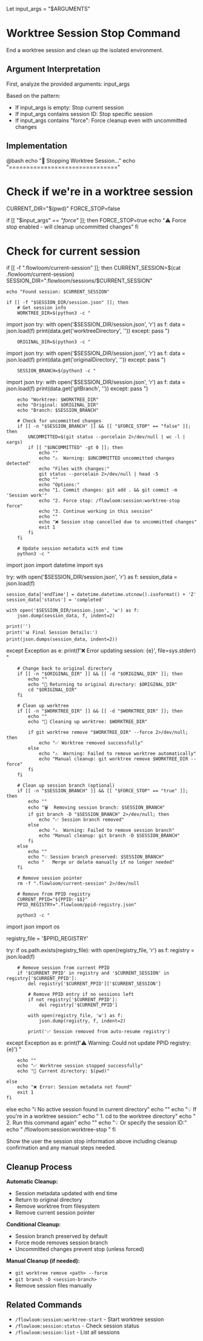 Let input_args = "$ARGUMENTS"

# Worktree Session Stop Command

End a worktree session and clean up the isolated environment.

## Argument Interpretation
First, analyze the provided arguments: input_args

Based on the pattern:
- If input_args is empty: Stop current session
- If input_args contains session ID: Stop specific session
- If input_args contains "force": Force cleanup even with uncommitted changes

## Implementation

@bash
echo "🛑 Stopping Worktree Session..."
echo "==============================="

# Check if we're in a worktree session
CURRENT_DIR="$(pwd)"
FORCE_STOP=false

if [[ "$input_args" == *"force"* ]]; then
    FORCE_STOP=true
    echo "⚠️  Force stop enabled - will cleanup uncommitted changes"
fi

# Check for current session
if [[ -f ".flowloom/current-session" ]]; then
    CURRENT_SESSION=$(cat .flowloom/current-session)
    SESSION_DIR=".flowloom/sessions/$CURRENT_SESSION"
    
    echo "Found session: $CURRENT_SESSION"
    
    if [[ -f "$SESSION_DIR/session.json" ]]; then
        # Get session info
        WORKTREE_DIR=$(python3 -c "
import json
try:
    with open('$SESSION_DIR/session.json', 'r') as f:
        data = json.load(f)
    print(data.get('worktreeDirectory', ''))
except:
    pass
")
        
        ORIGINAL_DIR=$(python3 -c "
import json
try:
    with open('$SESSION_DIR/session.json', 'r') as f:
        data = json.load(f)
    print(data.get('originalDirectory', ''))
except:
    pass
")
        
        SESSION_BRANCH=$(python3 -c "
import json
try:
    with open('$SESSION_DIR/session.json', 'r') as f:
        data = json.load(f)
    print(data.get('gitBranch', ''))
except:
    pass
")
        
        echo "Worktree: $WORKTREE_DIR"
        echo "Original: $ORIGINAL_DIR" 
        echo "Branch: $SESSION_BRANCH"
        
        # Check for uncommitted changes
        if [[ -n "$SESSION_BRANCH" ]] && [[ "$FORCE_STOP" == "false" ]]; then
            UNCOMMITTED=$(git status --porcelain 2>/dev/null | wc -l | xargs)
            if [[ "$UNCOMMITTED" -gt 0 ]]; then
                echo ""
                echo "⚠️  Warning: $UNCOMMITTED uncommitted changes detected"
                echo "Files with changes:"
                git status --porcelain 2>/dev/null | head -5
                echo ""
                echo "Options:"
                echo "1. Commit changes: git add . && git commit -m 'Session work'"
                echo "2. Force stop: /flowloom:session:worktree-stop force"
                echo "3. Continue working in this session"
                echo ""
                echo "❌ Session stop cancelled due to uncommitted changes"
                exit 1
            fi
        fi
        
        # Update session metadata with end time
        python3 -c "
import json
import datetime
import sys

try:
    with open('$SESSION_DIR/session.json', 'r') as f:
        session_data = json.load(f)
    
    session_data['endTime'] = datetime.datetime.utcnow().isoformat() + 'Z'
    session_data['status'] = 'completed'
    
    with open('$SESSION_DIR/session.json', 'w') as f:
        json.dump(session_data, f, indent=2)
    
    print('')
    print('📊 Final Session Details:')
    print(json.dumps(session_data, indent=2))
    
except Exception as e:
    print(f'❌ Error updating session: {e}', file=sys.stderr)
"
        
        # Change back to original directory
        if [[ -n "$ORIGINAL_DIR" ]] && [[ -d "$ORIGINAL_DIR" ]]; then
            echo ""
            echo "📁 Returning to original directory: $ORIGINAL_DIR"
            cd "$ORIGINAL_DIR"
        fi
        
        # Clean up worktree
        if [[ -n "$WORKTREE_DIR" ]] && [[ -d "$WORKTREE_DIR" ]]; then
            echo ""
            echo "🧹 Cleaning up worktree: $WORKTREE_DIR"
            
            if git worktree remove "$WORKTREE_DIR" --force 2>/dev/null; then
                echo "✅ Worktree removed successfully"
            else
                echo "⚠️  Warning: Failed to remove worktree automatically"
                echo "Manual cleanup: git worktree remove $WORKTREE_DIR --force"
            fi
        fi
        
        # Clean up session branch (optional)
        if [[ -n "$SESSION_BRANCH" ]] && [[ "$FORCE_STOP" == "true" ]]; then
            echo ""
            echo "🗑️  Removing session branch: $SESSION_BRANCH"
            if git branch -D "$SESSION_BRANCH" 2>/dev/null; then
                echo "✅ Session branch removed"
            else
                echo "⚠️  Warning: Failed to remove session branch"
                echo "Manual cleanup: git branch -D $SESSION_BRANCH"
            fi
        else
            echo ""
            echo "💡 Session branch preserved: $SESSION_BRANCH"
            echo "   Merge or delete manually if no longer needed"
        fi
        
        # Remove session pointer
        rm -f ".flowloom/current-session" 2>/dev/null
        
        # Remove from PPID registry
        CURRENT_PPID="${PPID:-$$}"
        PPID_REGISTRY=".flowloom/ppid-registry.json"
        
        python3 -c "
import json
import os

registry_file = '$PPID_REGISTRY'

try:
    if os.path.exists(registry_file):
        with open(registry_file, 'r') as f:
            registry = json.load(f)
        
        # Remove session from current PPID
        if '$CURRENT_PPID' in registry and '$CURRENT_SESSION' in registry['$CURRENT_PPID']:
            del registry['$CURRENT_PPID']['$CURRENT_SESSION']
            
            # Remove PPID entry if no sessions left
            if not registry['$CURRENT_PPID']:
                del registry['$CURRENT_PPID']
            
            with open(registry_file, 'w') as f:
                json.dump(registry, f, indent=2)
            
            print('✅ Session removed from auto-resume registry')
        
except Exception as e:
    print(f'⚠️  Warning: Could not update PPID registry: {e}')
"
        
        echo ""
        echo "✅ Worktree session stopped successfully"
        echo "📁 Current directory: $(pwd)"
        
    else
        echo "❌ Error: Session metadata not found"
        exit 1
    fi
else
    echo "ℹ️  No active session found in current directory"
    echo ""
    echo "💡 If you're in a worktree session:"
    echo "   1. cd to the worktree directory"
    echo "   2. Run this command again"
    echo ""
    echo "💡 Or specify the session ID:"
    echo "   /flowloom:session:worktree-stop <session-id>"
fi

Show the user the session stop information above including cleanup confirmation and any manual steps needed.

## Cleanup Process

**Automatic Cleanup:**
- Session metadata updated with end time
- Return to original directory
- Remove worktree from filesystem
- Remove current session pointer

**Conditional Cleanup:**
- Session branch preserved by default
- Force mode removes session branch
- Uncommitted changes prevent stop (unless forced)

**Manual Cleanup (if needed):**
- `git worktree remove <path> --force`
- `git branch -D <session-branch>`
- Remove session files manually

## Related Commands
- `/flowloom:session:worktree-start` - Start worktree session
- `/flowloom:session:status` - Check session status
- `/flowloom:session:list` - List all sessions